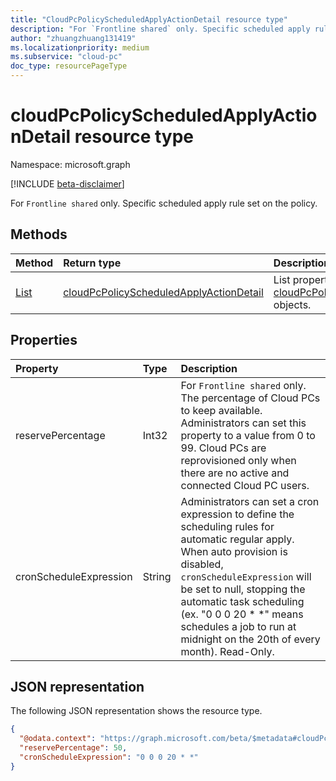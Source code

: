 ```yaml
---
title: "CloudPcPolicyScheduledApplyActionDetail resource type"
description: "For `Frontline shared` only. Specific scheduled apply rule set on the policy."
author: "zhuangzhuang131419"
ms.localizationpriority: medium
ms.subservice: "cloud-pc"
doc_type: resourcePageType
---
```


# cloudPcPolicyScheduledApplyActionDetail resource type

Namespace: microsoft.graph

[!INCLUDE [beta-disclaimer](../../includes/beta-disclaimer.md)]

For `Frontline shared` only. Specific scheduled apply rule set on the policy.

## Methods

|Method|Return type|Description|
|:---|:---|:---|
|[List](../api/cloudpcprovisioningpolicyschedule-get.md)|[cloudPcPolicyScheduledApplyActionDetail](../resources/cloudPcPolicyScheduledApplyActionDetail.md)|List properties and relationships of the [cloudPcPolicyScheduledApplyActionDetail](../resources/cloudPcPolicyScheduledApplyActionDetail.md) objects.|

## Properties

|Property|Type|Description|
|:---|:---|:---|
|reservePercentage|Int32|For `Frontline shared` only. The percentage of Cloud PCs to keep available. Administrators can set this property to a value from 0 to 99. Cloud PCs are reprovisioned only when there are no active and connected Cloud PC users.|
|cronScheduleExpression|String|Administrators can set a cron expression to define the scheduling rules for automatic regular apply. When auto provision is disabled, `cronScheduleExpression` will be set to null, stopping the automatic task scheduling (ex. "0 0 0 20 * *" means schedules a job to run at midnight on the 20th of every month). Read-Only.|

## JSON representation

The following JSON representation shows the resource type.
<!-- {
  "blockType": "resource",
  "keyProperty": "id",
  "@odata.type": "microsoft.graph.cloudPcPolicyScheduledApplyActionDetail",
  "baseType": "microsoft.graph.entity",
  "openType": false
}
-->

``` json
{
  "@odata.context": "https://graph.microsoft.com/beta/$metadata#cloudPcPolicyScheduledApplyActionDetail",
  "reservePercentage": 50,
  "cronScheduleExpression": "0 0 0 20 * *"
}
```
